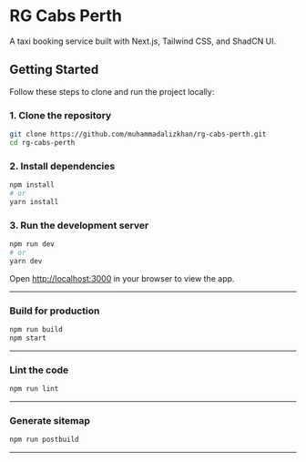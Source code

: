 # RG Cabs Perth

A taxi booking service built with Next.js, Tailwind CSS, and ShadCN UI.

## Getting Started

Follow these steps to clone and run the project locally:

### 1. Clone the repository

```bash
git clone https://github.com/muhammadalizkhan/rg-cabs-perth.git
cd rg-cabs-perth
```

### 2. Install dependencies

```bash
npm install
# or
yarn install
```

### 3. Run the development server

```bash
npm run dev
# or
yarn dev
```

Open [http://localhost:3000](http://localhost:3000) in your browser to view the app.

---

### Build for production

```bash
npm run build
npm start
```

---

### Lint the code

```bash
npm run lint
```

---

### Generate sitemap

```bash
npm run postbuild
```

---

